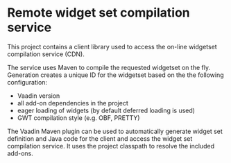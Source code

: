 
Remote widget set compilation service
===
This project contains a client library used to access the on-line widgetset compilation service (CDN).


The service uses Maven to compile the requested widgetset on the fly. Generation creates a unique ID for the widgetset based on the the following configuration:
- Vaadin version 
- all add-on dependencies in the project
- eager loading of widgets (by default deferred loading is used)
- GWT compilation style (e.g. OBF, PRETTY)

The Vaadin Maven plugin can be used to automatically generate 
widget set definition and Java code for the client and access
the widget set compilation service. It uses the project
classpath to resolve the included add-ons. 


